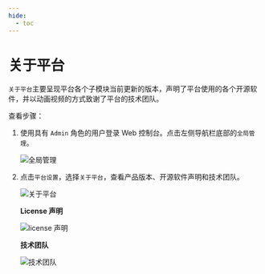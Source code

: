 ```yaml
---
hide:
  - toc
---
```


# 关于平台

`关于平台`主要呈现平台各个子模块当前更新的版本，声明了平台使用的各个开源软件，并以动画视频的方式致谢了平台的技术团队。

查看步骤：

1. 使用具有 `Admin` 角色的用户登录 Web 控制台。点击左侧导航栏底部的`全局管理`。

    ![全局管理](https://docs.daocloud.io/daocloud-docs-images/docs/ghippo/images/ws01.png)

2. 点击`平台设置`，选择`关于平台`，查看产品版本、开源软件声明和技术团队。

    ![关于平台](https://docs.daocloud.io/daocloud-docs-images/docs/ghippo/images/about05.png)

    **License 声明**

    ![license 声明](https://docs.daocloud.io/daocloud-docs-images/docs/ghippo/images/about02.png)

    **技术团队**

    ![技术团队](https://docs.daocloud.io/daocloud-docs-images/docs/ghippo/images/about03.png)
